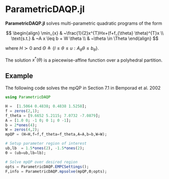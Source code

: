 # **ParametricDAQP.jl**

**ParametricDAQP.jl** solves multi-parametric quadratic programs of the form

$$
\begin{align}
\min_{x} &  ~\frac{1}{2}x^{T}Hx+(f+f_{\theta} \theta)^{T}x \\
\text{s.t.} & ~A x \leq b + W \theta \\
& ~\theta \in \Theta
\end{align}
$$

where $H \succ 0$ and $\Theta \triangleq \lbrace l \leq \theta \leq u : A_{\theta} \theta \leq b_{\theta}\rbrace$.

The solution $x^*(\theta)$ is a piecewise-affine function over a polyhedral partition.

## Example
The following code solves the mpQP in Section 7.1 in Bemporad et al. 2002
```julia
using ParametricDAQP

H =  [1.5064 0.4838; 0.4838 1.5258];
f = zeros(2,1);
f_theta = [9.6652 5.2115; 7.0732 -7.0879];
A = [1.0 0; -1 0; 0 1; 0 -1];
b = 2*ones(4);
W = zeros(4,2);
mpQP = (H=H,f=f,f_theta=f_theta,A=A,b=b,W=W);

# Setup parameter region of interest
ub,lb  = 1.5*ones(2), -1.5*ones(2);
Θ = (ub=ub,lb=lb);

# Solve mpQP over desired region
opts = ParametricDAQP.EMPCSettings();
F,info = ParametricDAQP.mpsolve(mpQP,Θ;opts);
```
